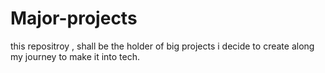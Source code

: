 # Major-projects
this repositroy , shall be the holder of big projects i decide to create along my journey to make it into tech. 
